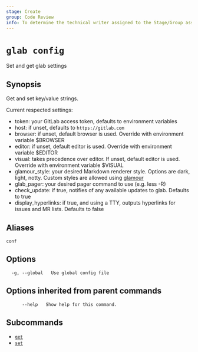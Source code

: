 ```yaml
---
stage: Create
group: Code Review
info: To determine the technical writer assigned to the Stage/Group associated with this page, see https://about.gitlab.com/handbook/product/ux/technical-writing/#assignments
---
```


<!--
This documentation is auto generated by a script.
Please do not edit this file directly. Run `make gen-docs` instead.
-->

# `glab config`

Set and get glab settings

## Synopsis

Get and set key/value strings.

Current respected settings:

- token: your GitLab access token, defaults to environment variables
- host: if unset, defaults to `https://gitlab.com`
- browser: if unset, default browser is used. Override with environment variable $BROWSER
- editor: if unset, default editor is used. Override with environment variable $EDITOR
- visual: takes precedence over editor. If unset, default editor is used. Override with environment variable $VISUAL
- glamour_style: your desired Markdown renderer style. Options are dark, light, notty. Custom styles are allowed using [glamour](https://github.com/charmbracelet/glamour#styles)
- glab_pager: your desired pager command to use (e.g. less -R)
- check_update: if true, notifies of any available updates to glab. Defaults to true
- display_hyperlinks: if true, and using a TTY, outputs hyperlinks for issues and MR lists. Defaults to false

## Aliases

```plaintext
conf
```

## Options

```plaintext
  -g, --global   Use global config file
```

## Options inherited from parent commands

```plaintext
      --help   Show help for this command.
```

## Subcommands

- [`get`](get.md)
- [`set`](set.md)
